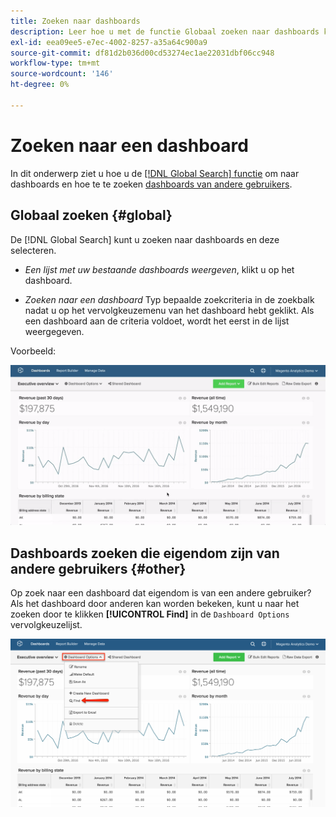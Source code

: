 ```yaml
---
title: Zoeken naar dashboards
description: Leer hoe u met de functie Globaal zoeken naar dashboards kunt zoeken en hoe u kunt zoeken naar dashboards die eigendom zijn van andere gebruikers.
exl-id: eea09ee5-e7ec-4002-8257-a35a64c900a9
source-git-commit: df81d2b036d00cd53274ec1ae22031dbf06cc948
workflow-type: tm+mt
source-wordcount: '146'
ht-degree: 0%

---
```


# Zoeken naar een dashboard

In dit onderwerp ziet u hoe u de [[!DNL Global Search] functie](#global) om naar dashboards en hoe te te zoeken [dashboards van andere gebruikers](#other).

## Globaal zoeken {#global}

De [!DNL Global Search] kunt u zoeken naar dashboards en deze selecteren.

* *Een lijst met uw bestaande dashboards weergeven*, klikt u op het dashboard.

* *Zoeken naar een dashboard* Typ bepaalde zoekcriteria in de zoekbalk nadat u op het vervolgkeuzemenu van het dashboard hebt geklikt. Als een dashboard aan de criteria voldoet, wordt het eerst in de lijst weergegeven.

Voorbeeld:

![algemene zoekactie dashboard](../../assets/dboard-global-search.gif)

## Dashboards zoeken die eigendom zijn van andere gebruikers {#other}

Op zoek naar een dashboard dat eigendom is van een andere gebruiker? Als het dashboard door anderen kan worden bekeken, kunt u naar het zoeken door te klikken **[!UICONTROL Find]** in de `Dashboard Options` vervolgkeuzelijst.

![dashboards zoeken](../../assets/find-dboards-other-owners.png)
